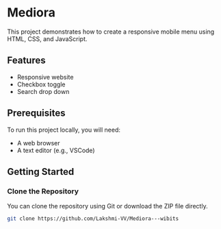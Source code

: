# Mediora
This project demonstrates how to create a responsive mobile menu using HTML, CSS, and JavaScript.

## Features
- Responsive website
- Checkbox toggle 
- Search drop down

## Prerequisites
To run this project locally, you will need:
- A web browser 
- A text editor (e.g., VSCode)

## Getting Started

### Clone the Repository

You can clone the repository using Git or download the ZIP file directly.
```bash
git clone https://github.com/Lakshmi-VV/Mediora---wibits
